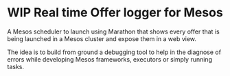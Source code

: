 # WIP Real time Offer logger for Mesos

A Mesos scheduler to launch using Marathon that shows every offer that is being launched in a Mesos cluster and expose them in a web view.

The idea is to build from ground a debugging tool to help in the diagnose of errors while developing Mesos frameworks, executors or simply running tasks.